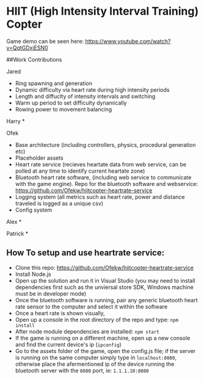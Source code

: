 # HIIT (High Intensity Interval Training) Copter

Game demo can be seen here: https://www.youtube.com/watch?v=QqtGDxjESN0

##Work Contributions

Jared
  * Ring spawning and generation
  * Dynamic difficulty via heart rate during high intensity periods
  * Length and diffuclty of intensity intervals and switching
  * Warm up period to set difficulty dynamically
  * Rowing power to movement balancing

Harry
  * 
  
Ofek
  * Base architecture (including controllers, physics, procedural generation etc)
  * Placeholder assets
  * Heart rate service (recieves heartate data from web service, can be polled at any time to identify current heartate zone)
  * Bluetooth heart rate software, (including web service to communicate with the game engine). Repo for the bluetooth software and   webservice: https://github.com/Ofekw/hiitcopter-heartrate-service
  * Logging system (all metrics such as heart rate, power and distance traveled is logged as a unique csv)
  * Config system
  
Alex
  * 
  
Patrick
  * 



## How To setup and use heartrate service:
* Clone this repo: https://github.com/Ofekw/hiitcopter-heartrate-service
* Install Node.js
* Open up the solution and run it in Visual Studio (you may need to install dependencies first such as the unviersal store SDK, Windows machine must be in developer mode)
* Once the bluetooth software is running, pair any generic bluetooth heart rate sensor to the computer and select it within the software
* Once a heart rate is shown visually,
* Open up a console in the root directory of the repo and type: `npm install`
* After node module dependencies are installed: `npm start`
* If the game is running on a different machine, open up a new console and find the current device's ip (`ipconfig`)
* Go to the assets folder of the game, open the config.js file; if the server is running on the same computer simply type in `localhost:8080`, otherwise place the afermentioned ip of the device running the bluetooth server with the `8080` port, ie: `1.1.1.10:8080`

